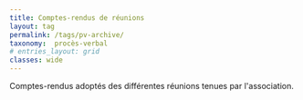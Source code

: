 ```yaml
---
title: Comptes-rendus de réunions
layout: tag
permalink: /tags/pv-archive/
taxonomy:  procès-verbal
# entries_layout: grid
classes: wide
---
```


Comptes-rendus adoptés des différentes réunions tenues par l'association.
